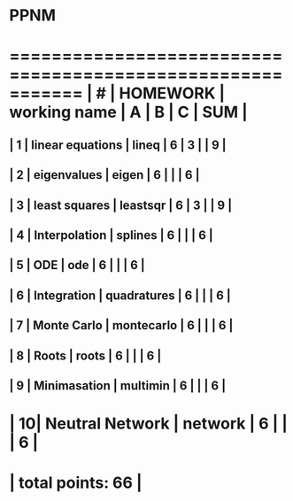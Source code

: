 # PPNM

===========================================================
| # | HOMEWORK		    | working name  | A | B | C | SUM |
===========================================================
| 1 | linear equations	| lineq         | 6 | 3 |   |  9  |
-----------------------------------------------------------
| 2 | eigenvalues   	| eigen         | 6 |   |   |  6  |
-----------------------------------------------------------
| 3 | least squares 	| leastsqr      | 6 | 3 |   |  9  |
-----------------------------------------------------------
| 4 | Interpolation    	| splines       | 6 |   |   |  6  |
-----------------------------------------------------------
| 5 | ODE           	| ode           | 6 |   |   |  6  |
-----------------------------------------------------------
| 6 | Integration   	| quadratures   | 6 |   |   |  6  |
-----------------------------------------------------------
| 7 | Monte Carlo       | montecarlo    | 6 |   |   |  6  |
-----------------------------------------------------------
| 8 | Roots         	| roots         | 6 |   |   |  6  |
-----------------------------------------------------------
| 9 | Minimasation  	| multimin      | 6 |   |   |  6  |
-----------------------------------------------------------
| 10| Neutral Network	| network       | 6 |   |   |  6  |
===========================================================
|		                                total points:  66 |
===========================================================
